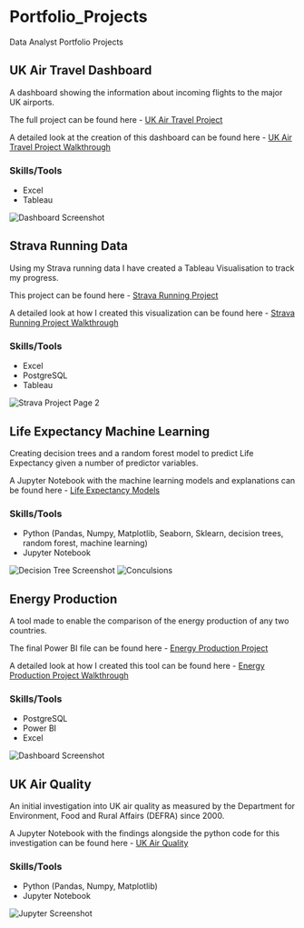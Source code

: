 # Portfolio_Projects
Data Analyst Portfolio Projects


## UK Air Travel Dashboard
A dashboard showing the information about incoming flights to the major UK airports.

The full project can be found here - [UK Air Travel Project](https://public.tableau.com/app/profile/jake.rainey/viz/UKAirTravelJan2023/UKAirTravelDashboard)

A detailed look at the creation of this dashboard can be found here - [UK Air Travel Project Walkthrough](https://github.com/jor-rainey/Portfolio_Projects/tree/main/UK_Air_Travel_Project)

### Skills/Tools
- Excel
- Tableau

![Dashboard Screenshot](https://github.com/jor-rainey/ImagesforReadMe/blob/main/Air%20Travel%20Project%20Screenshots/Final%20Screenshot.png)



## Strava Running Data
Using my Strava running data I have created a Tableau Visualisation to track my progress.

This project can be found here - [Strava Running Project](https://public.tableau.com/app/profile/jake.rainey/viz/StravaRunningDataProject/StravaRunningData)

A detailed look at how I created this visualization can be found here - [Strava Running Project Walkthrough](https://github.com/jor-rainey/Portfolio_Projects/blob/main/Strava_Running_Project/Readme.md)

### Skills/Tools
- Excel
- PostgreSQL
- Tableau


![Strava Project Page 2](https://github.com/jor-rainey/ImagesforReadMe/blob/main/Strava%20Project%20Screenshots/Strava%20Pg2.png)



## Life Expectancy Machine Learning
Creating decision trees and a random forest model to predict Life Expectancy given a number of predictor variables.

A Jupyter Notebook with the machine learning models and explanations can be found here - [Life Expectancy Models](https://github.com/jor-rainey/Portfolio_Projects/blob/main/Life%20Expectancy%20Project/Life%20Expectancy%20Project.ipynb)

### Skills/Tools
- Python (Pandas, Numpy, Matplotlib, Seaborn, Sklearn, decision trees, random forest, machine learning)
- Jupyter Notebook

![Decision Tree Screenshot](https://github.com/jor-rainey/ImagesforReadMe/blob/main/Life%20Expectancy%20Screenshots/Life%20Expectancy%20Decision%20Tree.png)
![Conculsions](https://github.com/jor-rainey/ImagesforReadMe/blob/main/Life%20Expectancy%20Screenshots/Final%20Results.png)



## Energy Production
A tool made to enable the comparison of the energy production of any two countries.

The final Power BI file can be found here - [Energy Production Project](https://github.com/jor-rainey/Portfolio_Projects/blob/main/Energy_Production_Project/Energy%20Production%20Project.pbix)

A detailed look at how I created this tool can be found here - [Energy Production Project Walkthrough](https://github.com/jor-rainey/Portfolio_Projects/blob/main/Energy_Production_Project/Readme.md)

### Skills/Tools
- PostgreSQL
- Power BI
- Excel

![Dashboard Screenshot](https://github.com/jor-rainey/ImagesforReadMe/blob/main/Energy%20Project%20Screenshots/Dashboard%20Final.png)



## UK Air Quality
An initial investigation into UK air quality as measured by the Department for Environment, Food and Rural Affairs (DEFRA) since 2000.

A Jupyter Notebook with the findings alongside the python code for this investigation can be found here - [UK Air Quality](https://github.com/jor-rainey/Portfolio_Projects/blob/main/UK_Air_Quality_Project/UK%20Air%20Quality.ipynb)

### Skills/Tools
- Python (Pandas, Numpy, Matplotlib)
- Jupyter Notebook

![Jupyter Screenshot](https://github.com/jor-rainey/ImagesforReadMe/blob/main/UK%20Air%20Quality%20Screenshots/Jupyter%20Air%20Quality.png)


